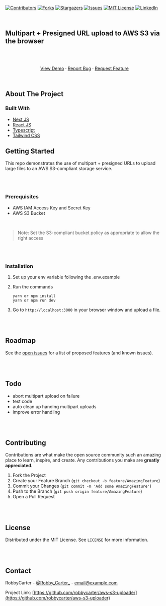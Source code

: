 
<!-- PROJECT SHIELDS -->
[![Contributors][contributors-shield]][contributors-url]
[![Forks][forks-shield]][forks-url]
[![Stargazers][stars-shield]][stars-url]
[![Issues][issues-shield]][issues-url]
[![MIT License][license-shield]][license-url]
[![LinkedIn][linkedin-shield]][linkedin-url]

<br />

## Multipart + Presigned URL upload to AWS S3 via the browser

<br />
<p align="center">

  <p align="center">
    <br />
    <a href="https://github.com/robbycarter/aws-s3-uploader">View Demo</a>
    ·
    <a href="https://github.com/robbycarter/aws-s3-uploader/issues">Report Bug</a>
    ·
    <a href="https://github.com/robbycarter/aws-s3-uploader/issues">Request Feature</a>
  </p>
</p>
<br />


<!-- ABOUT THE PROJECT -->
## About The Project

### Built With

* [Next JS](https://nextjs.org/)
* [React JS](https://reactjs.org/)
* [Typescript](https://www.typescriptlang.org/)
* [Tailwind CSS](https://tailwindcss.com/)



<!-- GETTING STARTED -->
## Getting Started

This repo demonstrates the use of multipart + presigned URLs to upload large files to an AWS S3-compliant storage service.

<br />
<br />

### Prerequisites


* AWS IAM Access Key and Secret Key
* AWS S3 Bucket

<br />

> Note: Set the S3-compliant bucket policy as appropriate to allow the right access

<br />
<br />

### Installation

1. Set up your env variable following the .env.example
2. Run the commands
   ```
   yarn or npm install
   yarn or npm run dev
   ```
   
3. Go to `http://localhost:3000` in your browser window and upload a file.




<br />
<br />

<!-- ROADMAP -->
## Roadmap

See the [open issues](https://github.com/robbycarter/aws-s3-uploader/issues) for a list of proposed features (and known issues).


<br />
<br />

## Todo
* abort multipart upload on failure
* test code
* auto clean up handing multipart uploads
* improve error handling

<br />
<br />


<!-- CONTRIBUTING -->
## Contributing

Contributions are what make the open source community such an amazing place to learn, inspire, and create. Any contributions you make are **greatly appreciated**.

1. Fork the Project
2. Create your Feature Branch (`git checkout -b feature/AmazingFeature`)
3. Commit your Changes (`git commit -m 'Add some AmazingFeature'`)
4. Push to the Branch (`git push origin feature/AmazingFeature`)
5. Open a Pull Request

<br />
<br />

<!-- LICENSE -->
## License
Distributed under the MIT License. See `LICENSE` for more information.

<br />
<br />

<!-- CONTACT -->
## Contact

RobbyCarter - [@Robby_Carter_](https://twitter.com/Robby_Carter_) - email@example.com

Project Link: [https://github.com/robbycarter/aws-s3-uploader](https://github.com/robbycarter/aws-s3-uploader)







<!-- MARKDOWN LINKS & IMAGES -->
<!-- https://www.markdownguide.org/basic-syntax/#reference-style-links -->
[contributors-shield]: https://img.shields.io/github/contributors/robbycarter/aws-s3-uploader.svg?style=for-the-badge
[contributors-url]: https://github.com/robbycarter/aws-s3-uploader/graphs/contributors

[forks-shield]: https://img.shields.io/github/forks/robbycarter/aws-s3-uploader.svg?style=for-the-badge
[forks-url]: https://github.com/robbycarter/aws-s3-uploader/network/members

[stars-shield]: https://img.shields.io/github/stars/robbycarter/aws-s3-uploader.svg?style=for-the-badge
[stars-url]: https://github.com/robbycarter/aws-s3-uploader/stargazers

[issues-shield]: https://img.shields.io/github/issues/robbycarter/aws-s3-uploader.svg?style=for-the-badge
[issues-url]: https://github.com/robbycarter/aws-s3-uploader/issues

[license-shield]: https://img.shields.io/github/license/robbycarter/aws-s3-uploader.svg?style=for-the-badge
[license-url]: https://github.com/robbycarter/aws-s3-uploader/blob/master/LICENSE

[linkedin-shield]: https://img.shields.io/badge/-LinkedIn-black.svg?style=for-the-badge&logo=linkedin&colorB=555
[linkedin-url]: https://www.linkedin.com/in/robert-quainoo-076704b8/